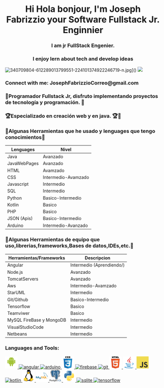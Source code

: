 

<h1 align="center">Hi Hola bonjour, I'm Joseph Fabrizzio your Software Fullstack Jr. Enginnier</h1>
<h3 align="center">I am jr FullStack Engenier.</h3>
<h3 align="center">I enjoy lern about tech and develop ideas</h3>


![340709804-612289013799551-224101374922246719-n.jpg](https://i.postimg.cc/ryPTNrkj/340709804-612289013799551-224101374922246719-n.jpg)]()
 <img src=“https://i.postimg.cc/ryPTNrkj/340709804-612289013799551-224101374922246719-n.jpg”> 
<h3 align="left">Connect with me: JosephFabrizzioCorreo@gmail.com</h3>

### 🤖Programador Fullstack Jr, disfruto implementando proyectos de tecnología y programación. 🤖 

### 🏆Especializado en creación web y en java. 🏆👋


### 🤖Algunas Herramientas que he usado y lenguages que tengo conocimientos🤖

Lenguages  | Nivel
------------- | -------------
Java | Avanzado
JavaWebPages | Avanzado
HTML | Avamzado
CSS  | Intermedio-Avamzado
Javascript | Intermedio
SQL | Intermedio
Python | Basico-Intermedio
Kotlin | Basico
PHP | Basico
JSON (Apis) | Basico-Intermedio  
Arduino | Intermedio-Avanzado 

### 🤖Algunas Herramientas de equipo que uso,librerias,frameworks,Bases de datos,IDEs,etc.🤖

Herramientas/Frameworks | Descripcion
------------- | -------------
Angular | Intermedio (Aprendiendo/)
Node.js | Avanzado
TomcatServers | Avanzado
Aws  | Intermedio-Avamzado
StarUML | Intermedio
Git/Github | Basico-Intermedio
Tensorflow | Basico
Teamviwer | Basico
MySQL FireBase y MongoDB| Intermedio 
VisualStudioCode | Intermedio
Netbeans | Intermedio
<h3 align="left">Languages and Tools:</h3>
<p align="left"> <a href="https://developer.android.com" target="_blank" rel="noreferrer"> <img src="https://raw.githubusercontent.com/devicons/devicon/master/icons/android/android-original-wordmark.svg" alt="android" width="40" height="40"/> </a> <a href="https://angular.io" target="_blank" rel="noreferrer"> <img src="https://angular.io/assets/images/logos/angular/angular.svg" alt="angular" width="40" height="40"/> </a> <a href="https://www.arduino.cc/" target="_blank" rel="noreferrer"> <img src="https://cdn.worldvectorlogo.com/logos/arduino-1.svg" alt="arduino" width="40" height="40"/> </a> <a href="https://www.w3schools.com/css/" target="_blank" rel="noreferrer"> <img src="https://raw.githubusercontent.com/devicons/devicon/master/icons/css3/css3-original-wordmark.svg" alt="css3" width="40" height="40"/> </a> <a href="https://firebase.google.com/" target="_blank" rel="noreferrer"> <img src="https://www.vectorlogo.zone/logos/firebase/firebase-icon.svg" alt="firebase" width="40" height="40"/> </a> <a href="https://git-scm.com/" target="_blank" rel="noreferrer"> <img src="https://www.vectorlogo.zone/logos/git-scm/git-scm-icon.svg" alt="git" width="40" height="40"/> </a> <a href="https://www.w3.org/html/" target="_blank" rel="noreferrer"> <img src="https://raw.githubusercontent.com/devicons/devicon/master/icons/html5/html5-original-wordmark.svg" alt="html5" width="40" height="40"/> </a> <a href="https://www.java.com" target="_blank" rel="noreferrer"> <img src="https://raw.githubusercontent.com/devicons/devicon/master/icons/java/java-original.svg" alt="java" width="40" height="40"/> </a> <a href="https://developer.mozilla.org/en-US/docs/Web/JavaScript" target="_blank" rel="noreferrer"> <img src="https://raw.githubusercontent.com/devicons/devicon/master/icons/javascript/javascript-original.svg" alt="javascript" width="40" height="40"/> </a> <a href="https://kotlinlang.org" target="_blank" rel="noreferrer"> <img src="https://www.vectorlogo.zone/logos/kotlinlang/kotlinlang-icon.svg" alt="kotlin" width="40" height="40"/> </a> <a href="https://www.linux.org/" target="_blank" rel="noreferrer"> <img src="https://raw.githubusercontent.com/devicons/devicon/master/icons/linux/linux-original.svg" alt="linux" width="40" height="40"/> </a> <a href="https://www.mysql.com/" target="_blank" rel="noreferrer"> <img src="https://raw.githubusercontent.com/devicons/devicon/master/icons/mysql/mysql-original-wordmark.svg" alt="mysql" width="40" height="40"/> </a> <a href="https://www.postgresql.org" target="_blank" rel="noreferrer"> <img src="https://raw.githubusercontent.com/devicons/devicon/master/icons/postgresql/postgresql-original-wordmark.svg" alt="postgresql" width="40" height="40"/> </a> <a href="https://www.python.org" target="_blank" rel="noreferrer"> <img src="https://raw.githubusercontent.com/devicons/devicon/master/icons/python/python-original.svg" alt="python" width="40" height="40"/> </a> <a href="https://www.sqlite.org/" target="_blank" rel="noreferrer"> <img src="https://www.vectorlogo.zone/logos/sqlite/sqlite-icon.svg" alt="sqlite" width="40" height="40"/> </a> <a href="https://www.tensorflow.org" target="_blank" rel="noreferrer"> <img src="https://www.vectorlogo.zone/logos/tensorflow/tensorflow-icon.svg" alt="tensorflow" width="40" height="40"/> </a> </p>
<!--
**JFabrizzio5/JFabrizzio5** is a ✨ _special_ ✨ repository because its `README.md` (this file) appears on your GitHub profile.

Here are some ideas to get you started:

- 🔭 I’m currently working on ...
- 🌱 I’m currently learning ...
- 👯 I’m looking to collaborate on ...
- 🤔 I’m looking for help with ...
- 💬 Ask me about ...
- 📫 How to reach me: ...
- 😄 Pronouns: ...
- ⚡ Fun fact: ...
-->


[![GitHub Streak](http://github-readme-streak-stats.herokuapp.com?user=JFabrizzio5&theme=radical&border_radius=20&locale=es&mode=weekly&card_width=500)](https://git.io/streak-stats)






  
